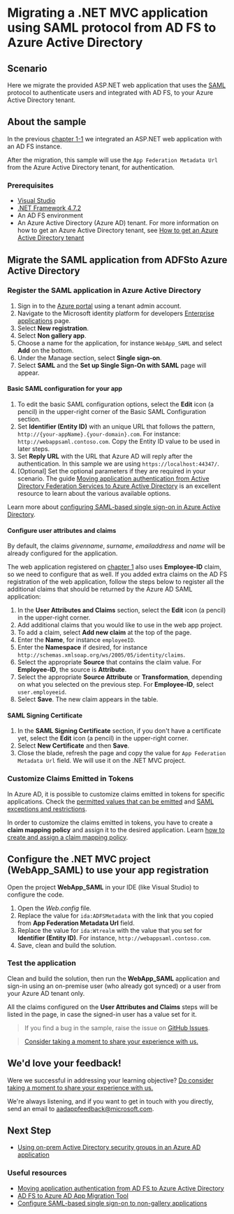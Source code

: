 # Migrating a .NET MVC application using SAML protocol from AD FS to Azure Active Directory

## Scenario

Here we migrate the provided ASP.NET web application that uses the [SAML](https://docs.microsoft.com/azure/active-directory/develop/single-sign-on-saml-protocol) protocol to authenticate users and integrated with AD FS, to your Azure Active Directory tenant.

## About the sample

In the previous [chapter 1-1](https://github.com/Azure-Samples/ms-identity-dotnet-adfs-to-aad/tree/master/1-ADFS-Host/1-1-Setup-SAML-Playground/README.md) we integrated an ASP.NET web application with an AD FS instance.

After the migration, this sample will use the `App Federation Metadata Url` from the Azure Active Directory tenant, for authentication.

### Prerequisites

- [Visual Studio](https://aka.ms/vsdownload)
- [.NET Framework 4.7.2](https://dotnet.microsoft.com/download/dotnet-framework)
- An AD FS environment
- An Azure Active Directory (Azure AD) tenant. For more information on how to get an Azure Active Directory tenant, see [How to get an Azure Active Directory tenant](https://docs.microsoft.com/azure/active-directory/develop/quickstart-create-new-tenant)

## Migrate the SAML application from ADFSto Azure Active Directory

### Register the SAML application in Azure Active Directory

1. Sign in to the [Azure portal](https://portal.azure.com) using a tenant admin account.
1. Navigate to the Microsoft identity platform for developers [Enterprise applications](https://portal.azure.com/#blade/Microsoft_AAD_IAM/ActiveDirectoryMenuBlade/EnterpriseApps) page.
1. Select **New registration**.
1. Select **Non gallery app**.
1. Choose a name for the application, for instance `WebApp_SAML` and select **Add** on the bottom.
1. Under the Manage section, select **Single sign-on**.
1. Select **SAML** and the **Set up Single Sign-On with SAML** page will appear.

#### Basic SAML configuration for your app

1. To edit the basic SAML configuration options, select the **Edit** icon (a pencil) in the upper-right corner of the Basic SAML Configuration section.
1. Set **Identifier (Entity ID)** with an unique URL that follows the pattern, `http://{your-appName}.{your-domain}.com`. For instance: `http://webappsaml.contoso.com`. Copy the Entity ID value to be used in later steps.
1. Set **Reply URL** with the URL that Azure AD will reply after the authentication. In this sample we are using `https://localhost:44347/`.
1. [Optional] Set the optional parameters if they are required in your scenario. The guide [Moving application authentication from Active Directory Federation Services to Azure Active Directory](https://docs.microsoft.com/azure/active-directory/manage-apps/migrate-adfs-apps-to-azure) is an excellent resource to learn about the various available options.

Learn more about [configuring SAML-based single sign-on in Azure Active Directory](https://docs.microsoft.com/azure/active-directory/manage-apps/configure-single-sign-on-non-gallery-applications).

#### Configure user attributes and claims

By default, the claims *givenname*, *surname*, *emailaddress* and *name* will be already configured for the application.

The web application registered on [chapter 1](https://github.com/Azure-Samples/ms-identity-dotnet-adfs-to-aad/tree/master/1-ADFS-Host/1-1-Setup-SAML-Playground/README.md) also uses **Employee-ID** claim, so we need to configure that as well. If you added extra claims on the AD FS registration of the web application, follow the steps below to register all the additional claims that should be returned by the Azure AD SAML application:

1. In the **User Attributes and Claims** section, select the **Edit** icon (a pencil) in the upper-right corner.
1. Add additional claims that you would like to use in the web app project.
1. To add a claim, select **Add new claim** at the top of the page.
1. Enter the **Name**, for instance `employeeID`.
1. Enter the **Namespace** if desired, for instance `http://schemas.xmlsoap.org/ws/2005/05/identity/claims`.
1. Select the appropriate **Source** that contains the claim value. For **Employee-ID**, the source is **Attribute**.
1. Select the appropriate **Source Attribute** or **Transformation**, depending on what you selected on the previous step. For **Employee-ID**, select `user.employeeid`.
1. Select **Save**. The new claim appears in the table.

#### SAML Signing Certificate

1. In the **SAML Signing Certificate** section, if you don't have a certificate yet, select the **Edit** icon (a pencil) in the upper-right corner.
2. Select **New Certificate** and then **Save**.
3. Close the blade, refresh the page and copy the value for `App Federation Metadata Url` field. We will use it on the .NET MVC project.

### Customize Claims Emitted in Tokens

In Azure AD, it is possible to customize claims emitted in tokens for specific applications. Check the [permitted values that can be emitted](https://docs.microsoft.com/azure/active-directory/develop/active-directory-claims-mapping#table-3-valid-id-values-per-source) and [SAML exceptions and restrictions](https://docs.microsoft.com/azure/active-directory/develop/active-directory-claims-mapping#exceptions-and-restrictions).

In order to customize the claims emitted in tokens, you have to create a **claim mapping policy** and assign it to the desired application. Learn [how to create and assign a claim mapping policy](https://docs.microsoft.com/azure/active-directory/develop/active-directory-claims-mapping#claims-mapping-policy-assignment).

## Configure the .NET MVC project (WebApp_SAML) to use your app registration

Open the project **WebApp_SAML** in your IDE (like Visual Studio) to configure the code.

1. Open the *Web.config* file.
1. Replace the value for `ida:ADFSMetadata` with the link that you copied from **App Federation Metadata Url** field.
1. Replace the value for `ida:Wtrealm` with the value that you set for **Identifier (Entity ID)**. For instance, `http://webappsaml.contoso.com`.
1. Save, clean and build the solution.

### Test the application

Clean and build the solution, then run the **WebApp_SAML** application and sign-in using an on-premise user (who already got synced) or a user from your Azure AD tenant only.

All the claims configured on the **User Attributes and Claims** steps will be listed in the page, in case the signed-in user has a value set for it.

> If you find a bug in the sample, raise the issue on [GitHub Issues](../../issues).

> [Consider taking a moment to share your experience with us.](https://forms.office.com/Pages/ResponsePage.aspx?id=v4j5cvGGr0GRqy180BHbR73pcsbpbxNJuZCMKN0lURpUODFCRVg4VTk2QUE2VEFPMUZKSEJNUFhWUyQlQCN0PWcu)

## We'd love your feedback!

Were we successful in addressing your learning objective? [Do consider taking a moment to share your experience with us.](https://forms.office.com/Pages/ResponsePage.aspx?id=v4j5cvGGr0GRqy180BHbR73pcsbpbxNJuZCMKN0lURpUODFCRVg4VTk2QUE2VEFPMUZKSEJNUFhWUyQlQCN0PWcu)

We're always listening, and if you want to get in touch with you directly, send an email to <aadappfeedback@microsoft.com>.

## Next Step

- [Using on-prem Active Directory security groups in an Azure AD application](../2-2-Security-Groups/README.md)

### Useful resources

- [Moving application authentication from AD FS to Azure Active Directory](https://docs.microsoft.com/azure/active-directory/manage-apps/migrate-adfs-apps-to-azure)
- [AD FS to Azure AD App Migration Tool](https://github.com/AzureAD/Deployment-Plans/blob/master/ADFS%20to%20AzureAD%20App%20Migration/Readme.md)
- [Configure SAML-based single sign-on to non-gallery applications](https://docs.microsoft.com/azure/active-directory/manage-apps/configure-single-sign-on-non-gallery-applications)
